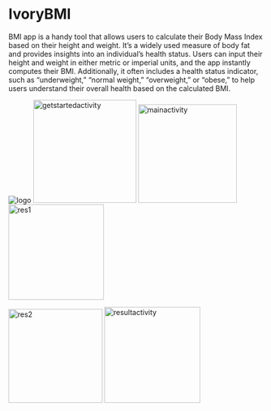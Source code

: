 # IvoryBMI
BMI app is a handy tool that allows users to calculate their Body Mass Index based on their height and weight. It’s a widely used measure of body fat and provides insights into an individual’s health status.
Users can input their height and weight in either metric or imperial units, and the app instantly computes their BMI. Additionally, it often includes a health status indicator, such as “underweight,” “normal weight,” “overweight,” or “obese,” to help users understand their overall health based on the calculated BMI.

![logo](https://github.com/AlexCode225/IvoryBMI/assets/83403103/236a8608-8353-4e2f-94ba-c9315bd0bdc8)
<img width="203" alt="getstartedactivity" src="https://github.com/AlexCode225/IvoryBMI/assets/83403103/c16c3065-a290-4995-b002-8f7228b3d21a">
<img width="194" alt="mainactivity" src="https://github.com/AlexCode225/IvoryBMI/assets/83403103/b740a7b0-a641-4f3e-b6dd-66124198ff72">
<img width="188" alt="res1" src="https://github.com/AlexCode225/IvoryBMI/assets/83403103/423bf658-3e05-4527-bf81-389d08067ac7">

<img width="185" alt="res2" src="https://github.com/AlexCode225/IvoryBMI/assets/83403103/7440deac-2548-4b71-af1f-137541d187b5">
<img width="189" alt="resultactivity" src="https://github.com/AlexCode225/IvoryBMI/assets/83403103/80427fc7-928f-4a80-a248-95682ce61742">




